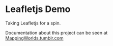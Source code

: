Leafletjs Demo
==============

Taking Leafletjs for a spin.

Documentation about this project can be seen at [MappingWorlds.tumblr.com](http://mappingworlds.tumblr.com/)
